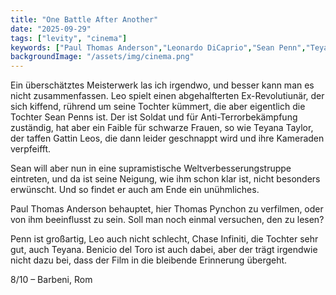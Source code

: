 ```yaml
---
title: "One Battle After Another"
date: "2025-09-29"
tags: ["levity", "cinema"]
keywords: ["Paul Thomas Anderson","Leonardo DiCaprio","Sean Penn","Teyana Taylor"]
backgroundImage: "/assets/img/cinema.png"
---
```

Ein überschätztes Meisterwerk las ich irgendwo, und besser kann man es nicht zusammenfassen. Leo spielt einen abgehalfterten Ex-Revolutiunär, der sich kiffend, rührend um seine Tochter kümmert, die aber eigentlich die Tochter Sean Penns ist. Der ist Soldat und für Anti-Terrorbekämpfung zuständig, hat aber ein Faible für schwarze Frauen, so wie Teyana Taylor, der taffen Gattin Leos, die dann leider geschnappt wird und ihre Kameraden verpfeifft.

Sean will aber nun in eine supramistische Weltverbesserungstruppe eintreten, und da ist seine Neigung, wie ihm schon klar ist, nicht besonders erwünscht. Und so findet er auch am Ende ein unühmliches.

Paul Thomas Anderson behauptet, hier Thomas Pynchon zu verfilmen, oder von ihm beeinflusst zu sein. Soll man noch einmal versuchen, den zu lesen?

Penn ist großartig, Leo auch nicht schlecht, Chase Infiniti, die Tochter sehr gut, auch Teyana. Benicio del Toro ist auch dabei, aber der trägt irgendwie nicht dazu bei, dass der Film in die bleibende Erinnerung übergeht.

8/10 – Barbeni, Rom